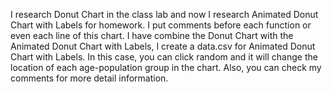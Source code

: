 I research Donut Chart in the class lab and now I research Animated Donut Chart with Labels for homework. I put comments before each function or even each line of this chart. I have combine the Donut Chart with the Animated Donut Chart with Labels, I create a data.csv for Animated Donut Chart with Labels. In this case, you can click random and it will change the location of each age-population group in the chart. Also, you can check my comments for more detail information.
